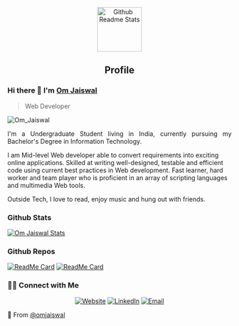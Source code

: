 <p align="center">
    <img width="100px" src="https://res.cloudinary.com/anuraghazra/image/upload/v1594908242/logo_ccswme.svg" align="center" alt="Github Readme Stats" />
    <h2 align="center">Profile</h2>
</p>

### Hi there 👋 I'm [Om Jaiswal](https://om-jaiswal.github.io/)
> Web Developer

<img src="https://komarev.com/ghpvc/?username=Om-Jaiswal" alt="Om_Jaiswal" />

<div>
    <p style="text-align:justify;">
I'm a Undergraduate Student living in India, currently pursuing my Bachelor's Degree in Information Technology. 

I am Mid-level Web developer able to convert requirements into exciting online applications. Skilled at writing well-designed, testable and efficient code using current best practices in Web development. Fast learner, hard worker and team player who is proficient in an array of scripting languages and multimedia Web tools.

Outside Tech, I love to read, enjoy music and hung out with friends.
    </p>
</div>

### Github Stats

[![Om Jaiswal Stats](https://github-readme-stats.vercel.app/api?username=Om-Jaiswal&show_icons=true&count_private=true)](https://github.com/Om-Jaiswal)

### Github Repos

[![ReadMe Card](https://github-readme-stats.vercel.app/api/pin/?username=Om-Jaiswal&repo=Diversify&show_owner=true)](https://github.com/Om-Jaiswal/Jammming)
[![ReadMe Card](https://github-readme-stats.vercel.app/api/pin/?username=Om-Jaiswal&repo=Flytasy&show_owner=true)](https://github.com/Om-Jaiswal/FlashChat)

<h3> 🤝🏻 Connect with Me </h3>

<p align="center">
<a href="https://om-jaiswal.github.io/" target="_blank"><img alt="Website" src="https://img.shields.io/badge/Website-om&hyphen;jaiswal.github.io-blue?style=flat&logo=google-chrome"></a>
<a href="https://www.linkedin.com/in/om-jaiswal-a599b61b3" target="_blank"><img alt="LinkedIn" src="https://img.shields.io/badge/LinkedIn-@om&hyphen;jaiswal-blue?style=flat&logo=linkedin"></a>
<a href="mailto:om_jaiswal@outlook.com"><img alt="Email" src="https://img.shields.io/badge/Email-om_jaiswal@outlook.com-blue?style=flat&logo=gmail"></a>
</p>


💙 From [@omjaiswal](https://om-jaiswal.github.io/)
